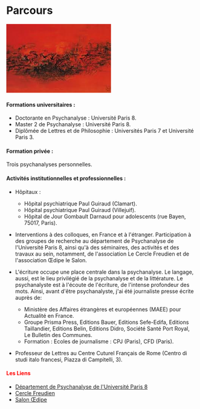 
#  Parcours


![test](images/images.jpg )




#### Formations universitaires :

- Doctorante en Psychanalyse : Université Paris 8.
- Master 2 de Psychanalyse : Université Paris 8.
- Diplômée de Lettres et de Philosophie : Universités Paris 7 et Université Paris 3.



#### Formation privée :
Trois psychanalyses personnelles.



#### Activités institutionnelles et professionnelles : 

- Hôpitaux :
  - Hôpital psychiatrique Paul Guiraud (Clamart).
  - Hôpital psychiatrique Paul Guiraud (Villejuif).
  - Hôpital de Jour Gombault Darnaud pour adolescents (rue Bayen, 75017, Paris).

- Interventions à des colloques, en France et à l'étranger. 
Participation à des groupes  de recherche au  département de Psychanalyse de l'Université Paris 8, ainsi qu'à des séminaires, des activités et des travaux au sein, notamment, de l'association Le Cercle Freudien et de l'association Œdipe le Salon.

- L'écriture occupe une place centrale dans la psychanalyse. 
Le langage, aussi, est le lieu privilégié de la psychanalyse et de la littérature. Le psychanalyste est à l'écoute de l'écriture, de l'intense profondeur des mots. Ainsi, avant d'être psychanalyste, j'ai été journaliste presse écrite auprès de:
  - Ministère des Affaires étrangères et européennes (MAEE) pour Actualité en France.
  - Groupe Prisma Press,  Editions Bauer, Editions Sefe-Edifa, Editions Taillandier, Editions Belin, Editions Didro, 
     Société Santé Port Royal, Le Bulletin des Communes.
  - Formation : Ecoles de journalisme : CPJ (Paris), CFD (Paris).
  
- Professeur de Lettres au Centre Cuturel Français de Rome (Centro di studi italo francesi, Piazza di Campitelli, 3).

          

#### <FONT color="red"> Les Liens </FONT>

- [Département de Psychanalyse de l'Université Paris 8](http://www.ufr-sepf.univ-paris8.fr)
- [Cercle Freudien](http://www.cerclefreudien.org)
- [Salon Œdipe](http://www.oedipelesalon.com)

